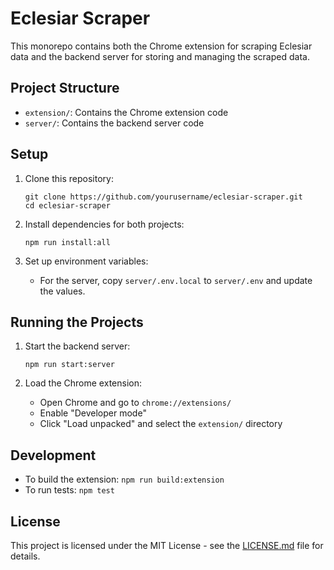 # Eclesiar Scraper

This monorepo contains both the Chrome extension for scraping Eclesiar data and the backend server for storing and managing the scraped data.

## Project Structure

- `extension/`: Contains the Chrome extension code
- `server/`: Contains the backend server code

## Setup

1. Clone this repository:

   ```
   git clone https://github.com/yourusername/eclesiar-scraper.git
   cd eclesiar-scraper
   ```

2. Install dependencies for both projects:

   ```
   npm run install:all
   ```

3. Set up environment variables:
   - For the server, copy `server/.env.local` to `server/.env` and update the values.

## Running the Projects

1. Start the backend server:

   ```
   npm run start:server
   ```

2. Load the Chrome extension:
   - Open Chrome and go to `chrome://extensions/`
   - Enable "Developer mode"
   - Click "Load unpacked" and select the `extension/` directory

## Development

- To build the extension: `npm run build:extension`
- To run tests: `npm test`

## License

This project is licensed under the MIT License - see the [LICENSE.md](LICENSE.md) file for details.
